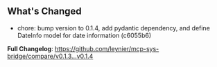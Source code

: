 ## What's Changed

- chore: bump version to 0.1.4, add pydantic dependency, and define DateInfo model for date information (c6055b6)

**Full Changelog**: https://github.com/leynier/mcp-sys-bridge/compare/v0.1.3...v0.1.4


